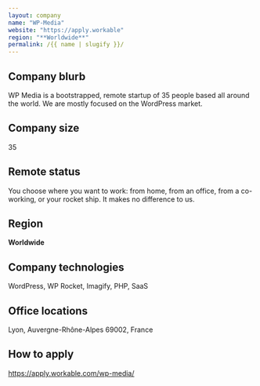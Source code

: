 ```yaml
---
layout: company
name: "WP-Media"
website: "https://apply.workable"
region: "**Worldwide**"
permalink: /{{ name | slugify }}/
---
```


## Company blurb

WP Media is a bootstrapped, remote startup of 35 people based all around the world. We are mostly focused on the WordPress market.

## Company size

35

## Remote status

You choose where you want to work: from home, from an office, from a co-working, or your rocket ship. It makes no difference to us.

## Region

**Worldwide**

## Company technologies

WordPress, WP Rocket, Imagify, PHP, SaaS

## Office locations

Lyon, Auvergne-Rhône-Alpes 69002, France

## How to apply

https://apply.workable.com/wp-media/
